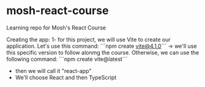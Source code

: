 # mosh-react-course
Learning repo for Mosh's React Course

Creating the app:
1- for this project, we will use Vite to create our application. Let's use this command:
´´´npm create vite@4.1.0´´´ -> we'll use this specific version to follow alonmg the course. Otherwise, we can use the following command: ´´´npm create vite@latest´´´
- then we will call it "react-app"
- We'll choose React and then TypeScript
